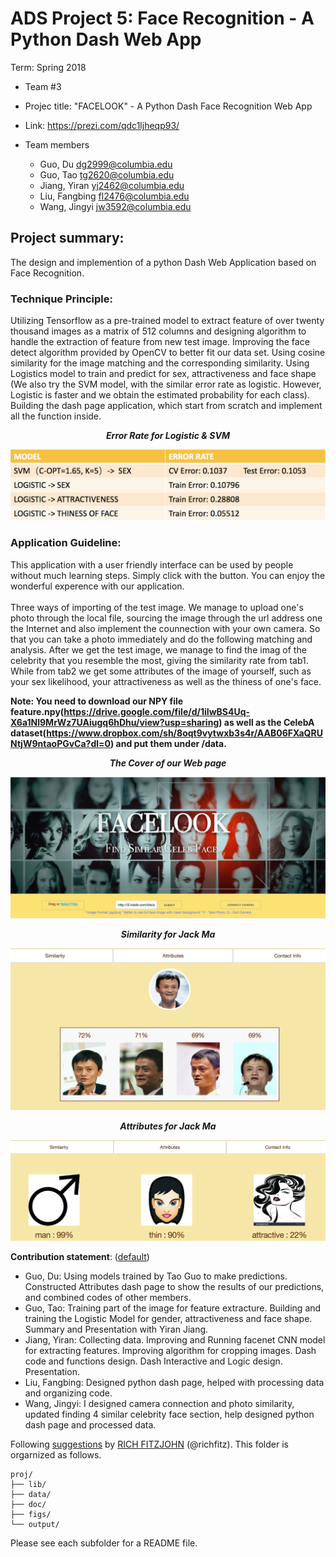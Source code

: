 # ADS Project 5: Face Recognition - A Python Dash Web App

Term: Spring 2018

+ Team #3
+ Projec title: "FACELOOK" - A Python Dash Face Recognition Web App
+ Link: https://prezi.com/qdc1ljheqp93/
+ Team members

   - Guo, Du <dg2999@columbia.edu>
   - Guo, Tao <tg2620@columbia.edu>
   - Jiang, Yiran <yj2462@columbia.edu>
   - Liu, Fangbing <fl2476@columbia.edu>
   - Wang, Jingyi <jw3592@columbia.edu>

## Project summary:

The design and implemention of a python Dash Web Application based on Face Recognition.

### Technique Principle:
 
Utilizing Tensorflow as a pre-trained model to extract feature of over twenty thousand images as a matrix of 512 columns and designing algorithm to handle the extraction of feature from new test image. Improving the face detect algorithm provided by OpenCV to better fit our data set. Using cosine similarity for the image matching and the corresponding similarity. Using Logistics model to train and predict for sex, attractiveness and face shape (We also try the SVM model, with the similar error rate as logistic. However, Logistic is faster and we obtain the estimated probability for each class). Building the dash page application, which start from scratch and implement all the function inside.

***<p align="center">Error Rate for Logistic & SVM</p>***
  ![image](figs/table3.png)<br>
 
### Application Guideline:

This application with a user friendly interface can be used by people without much learning steps. Simply click with the button. You can enjoy the wonderful experence with our application.<br>
<br>
Three ways of importing of the test image. We manage to upload one's photo through the local file,  sourcing the image through the url address one the Internet and also implement the counnection with your own camera. So that you can take a photo immediately and do the following matching and analysis. After we get the test image, we manage to find the imag of the celebrity that you resemble the most, giving the similarity rate from tab1. While from tab2 we get some attributes of the image of yourself, such as your sex likelihood, your attractiveness as well as the thiness of one's face.
<br>

**Note: You need to download our NPY file feature.npy(https://drive.google.com/file/d/1iIwBS4Uq-X6a1Nl9MrWz7UAiugq6hDhu/view?usp=sharing) as well as the CelebA dataset(https://www.dropbox.com/sh/8oqt9vytwxb3s4r/AAB06FXaQRUNtjW9ntaoPGvCa?dl=0) and put them under /data.**

***<p align="center">The Cover of our Web page</p>***
  ![image](figs/cover.jpg)<br>
  
***<p align="center">Similarity for Jack Ma</p>***
  ![image](figs/m-simi.png)<br>
  
  
 ***<p align="center">Attributes for Jack Ma</p>***
  ![image](figs/m-att.png)<br>
  

	
**Contribution statement**: ([default](doc/a_note_on_contributions.md)) 

- Guo, Du: Using models trained by Tao Guo to make predictions. Constructed Attributes dash page to show the results of our predictions, and combined codes of other members. 
- Guo, Tao: Training part of the image for feature extracture. Building and training the Logistic Model for gender, attractiveness and face shape. Summary and Presentation with Yiran Jiang.
- Jiang, Yiran: Collecting data. Improving and Running facenet CNN model for extracting features. Improving algorithm for cropping images. Dash code and functions design. Dash Interactive and Logic design. Presentation.
- Liu, Fangbing: Designed python dash page, helped with processing data and organizing code.
- Wang, Jingyi:  I designed camera connection and photo similarity, updated finding 4 similar celebrity face section, help designed python dash page and processed data.

Following [suggestions](http://nicercode.github.io/blog/2013-04-05-projects/) by [RICH FITZJOHN](http://nicercode.github.io/about/#Team) (@richfitz). This folder is orgarnized as follows.

```
proj/
├── lib/
├── data/
├── doc/
├── figs/
└── output/
```

Please see each subfolder for a README file.
